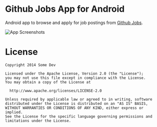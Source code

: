 Github Jobs App for Android
===========================

Android app to browse and apply for job postings from [Github Jobs][1].

![App Screenshots][2]

License
=======

    Copyright 2014 Some Dev

    Licensed under the Apache License, Version 2.0 (the "License");
    you may not use this file except in compliance with the License.
    You may obtain a copy of the License at

      http://www.apache.org/licenses/LICENSE-2.0

    Unless required by applicable law or agreed to in writing, software
    distributed under the License is distributed on an "AS IS" BASIS,
    WITHOUT WARRANTIES OR CONDITIONS OF ANY KIND, either express or implied.
    See the License for the specific language governing permissions and
    limitations under the License.

  [1]: http://jobs.github.com/
  [2]: https://raw.github.com/casidiablo/github-jobs/master/extra/screenshots.png
